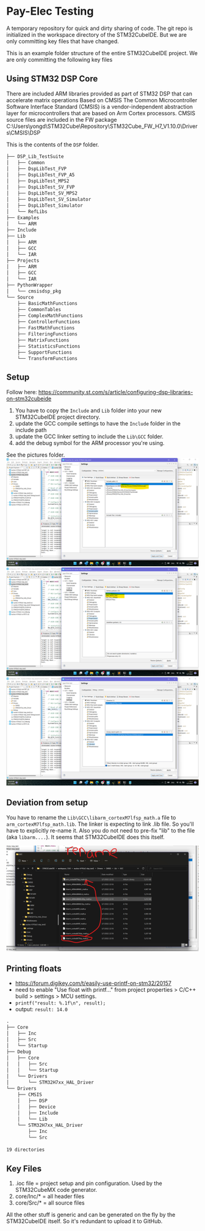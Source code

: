 Pay-Elec Testing
================

A temporary repository for quick and dirty sharing of code. The git repo is initialized in the workspace directory of the STM32CubeIDE. But we are only committing key files that have changed.


This is an example folder structure of the entire STM32CubeIDE project. We are only committing the following key files


Using STM32 DSP Core
--------------------
There are included ARM libraries provided as part of STM32 DSP that can accelerate matrix operations
Based on CMSIS
The Common Microcontroller Software Interface Standard (CMSIS) is a vendor-independent abstraction layer for microcontrollers that are based on Arm Cortex processors.
CMSIS source files are included in the FW package
C:\Users\yongd\STM32Cube\Repository\STM32Cube_FW_H7_V1.10.0\Drivers\CMSIS\DSP

This is the contents of the `DSP` folder.
```
├── DSP_Lib_TestSuite
│   ├── Common
│   ├── DspLibTest_FVP
│   ├── DspLibTest_FVP_A5
│   ├── DspLibTest_MPS2
│   ├── DspLibTest_SV_FVP
│   ├── DspLibTest_SV_MPS2
│   ├── DspLibTest_SV_Simulator
│   ├── DspLibTest_Simulator
│   └── RefLibs
├── Examples
│   └── ARM
├── Include
├── Lib
│   ├── ARM
│   ├── GCC
│   └── IAR
├── Projects
│   ├── ARM
│   ├── GCC
│   └── IAR
├── PythonWrapper
│   └── cmsisdsp_pkg
└── Source
    ├── BasicMathFunctions
    ├── CommonTables
    ├── ComplexMathFunctions
    ├── ControllerFunctions
    ├── FastMathFunctions
    ├── FilteringFunctions
    ├── MatrixFunctions
    ├── StatisticsFunctions
    ├── SupportFunctions
    └── TransformFunctions
```

Setup
-----
Follow here: https://community.st.com/s/article/configuring-dsp-libraries-on-stm32cubeide


1. You have to copy the `Include` and `Lib` folder into your new STM32CubeIDE project directory.
2. update the GCC compile settings to have the `Include` folder in the include path
3. update the GCC linker setting to include the `Lib\GCC` folder.
4. add the debug symbol for the ARM processor you're using.

See the pictures folder.
![pictures](pictures/gcc_compiler_include.png)
![pictures](pictures/gcc_compiler_preprocess.png)
![pictures](pictures/gcc_linker.png)


Deviation from setup
--------------------
You have to rename the `Lib\GCC\libarm_cortexM7lfsp_math.a` file to `arm_cortexM7lfsp_math.lib`. The linker is expecting to link .lib file. So you'll have to explicitly re-name it. Also you do not need to pre-fix "lib" to the file (aka `libarm....`). It seems that STM32CubeIDE does this itself. 

![pictures](pictures/rename_library.png)



Printing floats
---------------
- https://forum.digikey.com/t/easily-use-printf-on-stm32/20157
- need to enable "Use float with printf..." from project properties > C/C++ build > settings > MCU settings.
- `printf("result: %.1f\n", result);`
- output: `result: 14.0`



```
.
├── Core
│   ├── Inc
│   ├── Src
│   └── Startup
├── Debug
│   ├── Core
│   │   ├── Src
│   │   └── Startup
│   └── Drivers
│       └── STM32H7xx_HAL_Driver
└── Drivers
    ├── CMSIS
    │   ├── DSP
    │   ├── Device
    │   ├── Include
    │   └── Lib
    └── STM32H7xx_HAL_Driver
        ├── Inc
        └── Src

19 directories
```

Key Files
---------
1. .ioc file = project setup and pin configuration. Used by the STM32CubeMX code generator.
2. core/Inc/* = all header files
3. core/Src/* = all source files

All the other stuff is generic and can be generated on the fly by the STM32CubeIDE itself. So it's redundant to upload it to GitHub.